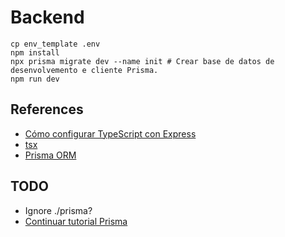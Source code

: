 # Backend

```shell
cp env_template .env
npm install
npx prisma migrate dev --name init # Crear base de datos de desenvolvemento e cliente Prisma.
npm run dev
```

## References

* [Cómo configurar TypeScript con Express](https://kinsta.com/es/blog/express-typescript/)
* [tsx](https://tsx.is/)
* [Prisma ORM](https://www.prisma.io/docs/getting-started/quickstart-sqlite)

## TODO
* Ignore ./prisma?
* [Continuar tutorial Prisma](https://www.prisma.io/docs/getting-started/quickstart-sqlite#4-explore-how-to-send-queries-to-your-database-with-prisma-client)